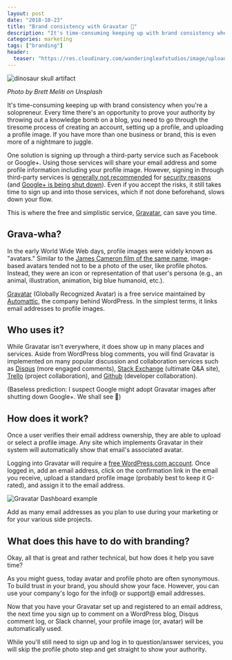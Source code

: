 ```yaml
---
layout: post
date: "2018-10-23"
title: "Brand consistency with Gravatar 🦖"
description: "It's time-consuming keeping up with brand consistency when you're a solopreneur. Gravatar (Globally Recognized Avatar) is a free service maintained by Automattic, the company behind WordPress. In the simplest terms, it links email addresses to profile images."
categories: marketing
tags: ["branding"]
header:
  teaser: "https://res.cloudinary.com/wanderingleafstudios/image/upload/b_auto,c_pad,g_center,h_630,w_1200/v1537890988/chrisjmears.com/blog/brett-meliti-784109-unsplash.jpg"
---
```


![dinosaur skull artifact](https://res.cloudinary.com/wanderingleafstudios/image/upload/v1540323223/chrisjmears.com/blog/brett-meliti-784109-unsplash.jpg)

<div class="text-right text-gray-500 text-sm mb-6">
  <em>Photo by Brett Meliti on Unsplash</em>
</div>

It's time-consuming keeping up with brand consistency when you're a solopreneur. Every time there's an opportunity to prove your authority by throwing out a knowledge bomb on a blog, you need to go through the tiresome process of creating an account, setting up a profile, and uploading a profile image. If you have more than one business or brand, this is even more of a nightmare to juggle.

One solution is signing up through a third-party service such as Facebook or Google+. Using those services will share your email address and some profile information including your profile image. However, signing in through third-party services is [generally not recommended](https://www.techlicious.com/blog/should-you-use-facebook-or-google-to-log-in-to-other-sites/) for [security reasons](https://slate.com/technology/2018/09/facebook-hack-50-million-affected-apps-other-websites.html) (and [Google+ is being shut down](https://www.blog.google/technology/safety-security/project-strobe/)). Even if you accept the risks, it still takes time to sign up and into those services, which if not done beforehand, slows down your flow.

This is where the free and simplistic service, [Gravatar](https://en.gravatar.com/), can save you time.

## Grava-wha?

In the early World Wide Web days, profile images were widely known as "avatars." Similar to the [James Cameron film of the same name](https://www.imdb.com/title/tt0499549/), image-based avatars tended not to be a photo of the user, like profile photos. Instead, they were an icon or representation of that user's persona (e.g., an animal, illustration, animation, big blue humanoid, etc.).

[Gravatar](https://en.gravatar.com/) (Globally Recognized Avatar) is a free service maintained by [Automattic](https://automattic.com/), the company behind WordPress. In the simplest terms, it links email addresses to profile images.

## Who uses it?

While Gravatar isn't everywhere, it does show up in many places and services. Aside from WordPress blog comments, you will find Gravatar is implemented on many popular discussion and collaboration services such as [Disqus](https://disqus.com/) (more engaged comments), [Stack Exchange](https://stackexchange.com/) (ultimate Q&A site), [Trello](https://trello.com/) (project collaboration), and [Github](https://github.com/) (developer collaboration).

(Baseless prediction: I suspect Google might adopt Gravatar images after shutting down Google+. We shall see 🤞)

## How does it work?

Once a user verifies their email address ownership, they are able to upload or select a profile image. Any site which implements Gravatar in their system will automatically show that email's associated avatar.

Logging into Gravatar will require a [free WordPress.com account](https://wordpress.com/start/user-first/user). Once logged in, add an email address, click on the confirmation link in the email you receive, upload a standard profile image (probably best to keep it G-rated), and assign it to the email address.

![Gravatar Dashboard example](https://res.cloudinary.com/wanderingleafstudios/image/upload/c_scale,w_800/v1540323790/chrisjmears.com/blog/gravatar-dashboard.png)

Add as many email addresses as you plan to use during your marketing or for your various side projects.

## What does this have to do with branding?

Okay, all that is great and rather technical, but how does it help you save time?

As you might guess, today avatar and profile photo are often synonymous. To build trust in your brand, you should show your face. However, you can use your company's logo for the info@ or support@ email addresses.

Now that you have your Gravatar set up and registered to an email address, the next time you sign up to comment on a WordPress blog, Disqus comment log, or Slack channel, your profile image (or, avatar) will be automatically used.

While you'll still need to sign up and log in to question/answer services, you will skip the profile photo step and get straight to show your authority.
